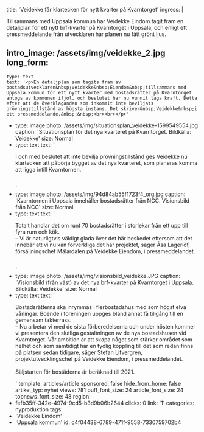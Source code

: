 title: 'Veidekke får klartecken för nytt kvarter på Kvarntorget'
ingress: |
  <p>Tillsammans med Uppsala kommun har Veidekke Eindom tagit fram en detaljplan för ett nytt brf-kvarter på Kvarntorget i Uppsala, och enligt ett pressmeddelande från utvecklaren har planen nu fått grönt ljus.
  </p>
  
intro_image: /assets/img/veidekke_2.jpg
long_form:
  -
    type: text
    text: '<p>En detaljplan som tagits fram av bostadsutvecklaren&nbsp;Veidekke&nbsp;Eiendom&nbsp;tillsammans med Uppsala kommun för ett nytt kvarter med bostadsrätter på Kvarntorget antogs av kommunen ifjol, och beslutet har nu vunnit laga kraft. Detta efter att de överklaganden som inkommit inte beviljats prövningstillstånd av högsta instans. Det skriver&nbsp;Veidekke&nbsp;i ett pressmeddelande.&nbsp;&nbsp;<br><br></p>'
  -
    type: image
    photo: /assets/img/situationsplan_veidekke-1599549554.jpg
    caption: 'Situationsplan för det nya kvarteret på Kvarntorget. Bildkälla: Veidekke'
    size: Normal
  -
    type: text
    text: '<p>I och med beslutet att inte bevilja prövningstillstånd ges Veidekke nu klartecken att påbörja bygget av det nya kvarteret, som planeras komma att ligga intill Kvarntornen.<br><br></p>'
  -
    type: image
    photo: /assets/img/94d84ab55f1723f4_org.jpg
    caption: 'Kvarntornen i Uppsala innehåller bostadsrätter från NCC. Visionsbild från NCC'
    size: Normal
  -
    type: text
    text: '<p>Totalt handlar det om runt 70 bostadsrätter i storlekar från ett upp till fyra rum och kök.&nbsp; <br>– Vi är naturligtvis väldigt glada över det här beskedet eftersom att det innebär att vi nu kan förverkliga det här projektet, säger Åsa Lagerlöf, försäljningschef Mälardalen på&nbsp;Veidekke&nbsp;Eiendom, i pressmeddelandet.&nbsp;&nbsp;<br><br></p>'
  -
    type: image
    photo: /assets/img/visionsbild_veidekke.JPG
    caption: 'Visionsbild (från väst) av det nya brf-kvarter på Kvarntorget i Uppsala. Bildkälla: Veidekke'
    size: Normal
  -
    type: text
    text: '<p>Bostadsrätterna ska inrymmas i flerbostadshus med som högst elva våningar. Boende i föreningen uppges bland annat få tillgång till en gemensam takterrass. <br>– Nu arbetar vi med de sista förberedelserna och under hösten kommer vi presentera den slutliga gestaltningen av de nya bostadshusen vid Kvarntorget. Vår ambition är att skapa något som stärker området som helhet och som samtidigt har en tydlig koppling till det som redan finns på platsen sedan tidigare, säger Stefan&nbsp;Lifvergren, projektutvecklingschef på&nbsp;Veidekke&nbsp;Eiendom, i pressmeddelandet. <br><br>Säljstarten&nbsp;för bostäderna är beräknad till 2021.&nbsp;</p>'
template: articles/article
sponsored: false
hide_from_home: false
artikel_typ: nyhet
views: 781
puff_font_size: 24
article_font_size: 24
topnews_font_size: 48
region:
  - fefb35ff-342e-4974-9cd5-b3d9b06b2644
clicks: 0
link: '1'
categories: nyproduktion
tags:
  - 'Veidekke Eindom'
  - 'Uppsala kommun'
id: c4f04438-6789-471f-9558-7330759702b4
